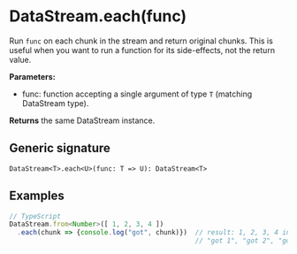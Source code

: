 # DataStream.each(func)

Run `func` on each chunk in the stream and return original chunks. This is
useful when you want to run a function for its side-effects, not the return
value.

**Parameters:**
- func: function accepting a single argument of type `T` (matching DataStream
  type).

**Returns** the same DataStream instance.

## Generic signature

```
DataStream<T>.each<U>(func: T => U): DataStream<T>
```

## Examples

```js
// TypeScript
DataStream.from<Number>([ 1, 2, 3, 4 ])
  .each(chunk => {console.log("got", chunk)})  // result: 1, 2, 3, 4 in returned stream,
                                               // "got 1", "got 2", "got 3", "got 4" in console
```
